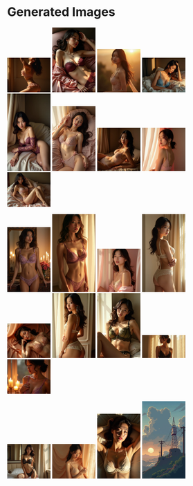 # Generated Images



<img src="2025_07_28_01.webp" width="100"/> <img src="2025_07_28_02.webp" width="100"/> <img src="2025_07_28_03.webp" width="100"/> <img src="2025_07_28_04.webp" width="100"/> <img src="2025_07_28_05.webp" width="100"/> <img src="2025_07_28_06.webp" width="100"/> <img src="2025_07_28_07.webp" width="100"/> <img src="2025_07_28_08.webp" width="100"/> <img src="2025_07_28_09.webp" width="100"/>

<img src="2025_07_28_10.webp" width="100"/> <img src="2025_07_28_11.webp" width="100"/> <img src="2025_07_28_12.webp" width="100"/> <img src="2025_07_28_13.webp" width="100"/> <img src="2025_07_28_14.webp" width="100"/> <img src="2025_07_28_15.webp" width="100"/> <img src="2025_07_28_16.webp" width="100"/> <img src="2025_07_28_17.webp" width="100"/> <img src="2025_07_28_18.webp" width="100"/>

<img src="2025_07_28_19.webp" width="100"/> <img src="2025_07_28_20.webp" width="100"/> <img src="2025_07_28_21.webp" width="100"/> <img src="2025_07_28_22.webp" width="100"/>